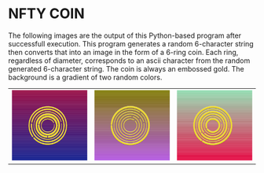 <h1>NFTY COIN</h1>

<p>
    The following images are the output of this Python-based program after successfull execution. 
    This program generates a random 6-character string then converts that into an image in the form of a 6-ring coin. 
    Each ring, regardless of diameter, corresponds to an ascii character from the random generated 6-character string. 
    The coin is always an embossed gold. The background is a gradient of two random colors. 
</p>

<table cellspacing=2>
    <tr>
        <td><img src="bin/1LX1lr.png" width=300 alt="An image of 6 ring coin, which represents the following string: 1LX1lr."/></td>
        <td><img src="bin/59416M.png" width=300 alt="An image of 6 ring coin, which represents the following string: 59416M."/></td>
        <td><img src="bin/P1rQ0T.png" width=300 alt="An image of 6 ring coin, which represents the following string: P1rQ0T."/></td>
    </tr>
</table>
